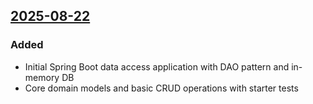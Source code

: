 ## [2025-08-22](https://github.com/David-Parry/trader/pull/5)

### Added
- Initial Spring Boot data access application with DAO pattern and in-memory DB
- Core domain models and basic CRUD operations with starter tests